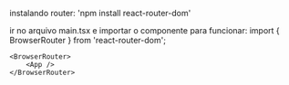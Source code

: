 instalando router:
    'npm install react-router-dom'

ir no arquivo main.tsx e importar o componente para funcionar:
    import { BrowserRouter } from 'react-router-dom';

    <BrowserRouter>
        <App />
    </BrowserRouter>